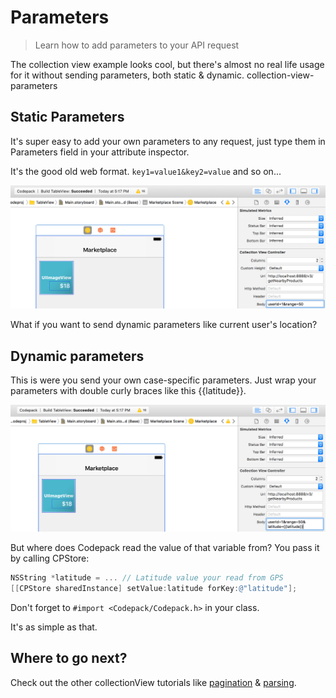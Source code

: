 # Parameters

> Learn how to add parameters to your API request

The collection view example looks cool, but there's almost no real life usage for it without sending parameters, both static & dynamic.
collection-view-parameters

## Static Parameters
It's super easy to add your own parameters to any request, just type them in Parameters field in your attribute inspector.

It's the good old web format. `key1=value1&key2=value` and so on...

<img width="600" alt="Xcode" src="/menu/collection-view/attachments/collection-view-parameters-static.png">

What if you want to send dynamic parameters like current user's location? 

## Dynamic parameters
This is were you send your own case-specific parameters.
Just wrap your parameters with double curly braces like this {{latitude}}.

<img width="600" alt="Xcode" src="/menu/collection-view/attachments/collection-view-parameters-dynamic.png">

But where does Codepack read the value of that variable from? You pass it by calling CPStore:

```objective-c
NSString *latitude = ... // Latitude value your read from GPS
[[CPStore sharedInstance] setValue:latitude forKey:@"latitude"];
```

Don't forget to `#import <Codepack/Codepack.h>` in your class.

It's as simple as that.

## Where to go next?
Check out the other collectionView tutorials like [pagination](/menu/collection-view/pagination) & [parsing](/menu/collection-view/parsing).